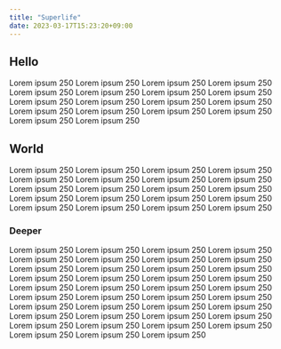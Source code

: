 ```yaml
---
title: "Superlife"
date: 2023-03-17T15:23:20+09:00
---
```


## Hello

Lorem ipsum 250
Lorem ipsum 250
Lorem ipsum 250
Lorem ipsum 250
Lorem ipsum 250
Lorem ipsum 250
Lorem ipsum 250
Lorem ipsum 250
Lorem ipsum 250
Lorem ipsum 250
Lorem ipsum 250
Lorem ipsum 250
Lorem ipsum 250
Lorem ipsum 250
Lorem ipsum 250
Lorem ipsum 250
Lorem ipsum 250
Lorem ipsum 250

## World

Lorem ipsum 250
Lorem ipsum 250
Lorem ipsum 250
Lorem ipsum 250
Lorem ipsum 250
Lorem ipsum 250
Lorem ipsum 250
Lorem ipsum 250
Lorem ipsum 250
Lorem ipsum 250
Lorem ipsum 250
Lorem ipsum 250
Lorem ipsum 250
Lorem ipsum 250
Lorem ipsum 250
Lorem ipsum 250
Lorem ipsum 250
Lorem ipsum 250
Lorem ipsum 250
Lorem ipsum 250

### Deeper

Lorem ipsum 250
Lorem ipsum 250
Lorem ipsum 250
Lorem ipsum 250
Lorem ipsum 250
Lorem ipsum 250
Lorem ipsum 250
Lorem ipsum 250
Lorem ipsum 250
Lorem ipsum 250
Lorem ipsum 250
Lorem ipsum 250
Lorem ipsum 250
Lorem ipsum 250
Lorem ipsum 250
Lorem ipsum 250
Lorem ipsum 250
Lorem ipsum 250
Lorem ipsum 250
Lorem ipsum 250
Lorem ipsum 250
Lorem ipsum 250
Lorem ipsum 250
Lorem ipsum 250
Lorem ipsum 250
Lorem ipsum 250
Lorem ipsum 250
Lorem ipsum 250
Lorem ipsum 250
Lorem ipsum 250
Lorem ipsum 250
Lorem ipsum 250
Lorem ipsum 250
Lorem ipsum 250
Lorem ipsum 250
Lorem ipsum 250
Lorem ipsum 250
Lorem ipsum 250
Lorem ipsum 250
